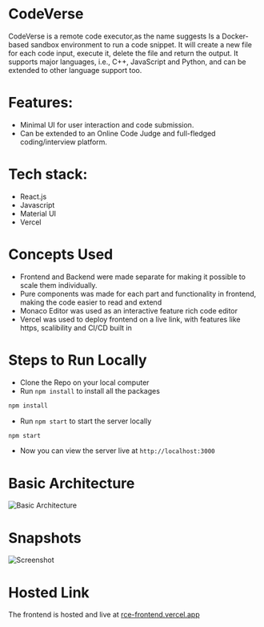 # CodeVerse
CodeVerse is a remote code executor,as the name suggests Is a Docker-based sandbox environment to run a code snippet. It will create a new file for each code input, execute it, delete the file and return the output. It supports major languages, i.e., C++, JavaScript and Python, and can be extended to other language support too.

# Features:
- Minimal UI for user interaction and code submission.
- Can be extended to an Online Code Judge and full-fledged coding/interview platform.

# Tech stack: 
- React.js
- Javascript
- Material UI
- Vercel

# Concepts Used
- Frontend and Backend were made separate for making it possible to scale them individually.
- Pure components was made for each part and functionality in frontend, making the code easier to read and extend
- Monaco Editor was used as an interactive feature rich code editor
- Vercel was used to deploy frontend on a live link, with features like https, scalibility and CI/CD built in

# Steps to Run Locally
- Clone the Repo on your local computer
- Run `npm install` to install all the packages
```bash
npm install
```
- Run `npm start` to start the server locally
```bash
npm start
```
- Now you can view the server live at `http://localhost:3000`

# Basic Architecture
<img src="https://i.ibb.co/zbBg3xQ/Basic-Arch.png" alt="Basic Architecture" >

# Snapshots
<img src="https://i.ibb.co/PY9rs5V/Screenshot-from-2021-01-31-16-56-41.png" alt="Screenshot">

# Hosted Link
The frontend is hosted and live at [rce-frontend.vercel.app](https://rce-frontend.vercel.app)
